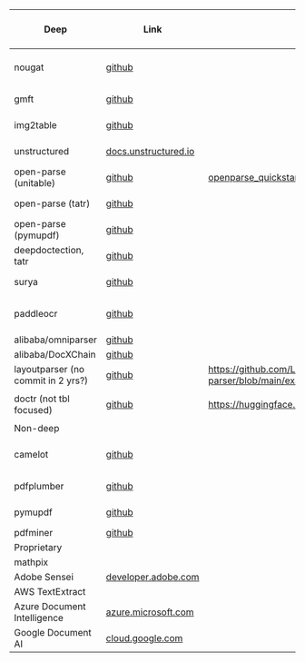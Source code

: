 |Deep                              |Link                                                                                                                       |Demo                                                                                                             |Notebook                                                                                                               |Deep?|Reads image?|Detectron?|OCR included?|Seems to work                       |get pandas df?   |get text?|get image?|throughput (cpu)|
|----------------------------------|---------------------------------------------------------------------------------------------------------------------------|-----------------------------------------------------------------------------------------------------------------|-----------------------------------------------------------------------------------------------------------------------|-----|------------|----------|-------------|------------------------------------|-----------------|---------|----------|----------------|
|nougat                            |[github](https://github.com/facebookresearch/nougat)                                                                       |                                                                                                                 |[Nougat eval](https://colab.research.google.com/drive/1B4agm6hwR-Ia-5AduEU-y7DteNAOxRhX)                               |✓    |✓           |          |✓            |✓✓                                  |latex table (mmd)|✓        |✗         |~330 s/page     |
|gmft                              |[github](https://github.com/conjuncts/gmft)                                                                                |                                                                                                                 |[gmft eval](https://colab.research.google.com/drive/1fEqsTdKcO5RNPV_b2v9cB4Y5We9Kv-hR)                                 |✓    |✓           |          |✗            |✓✓                                  |✓                |✓        |✓         |~1.867 s/page   |
|img2table                         |[github](https://github.com/xavctn/img2table)                                                                              |                                                                                                                 |[img2table eval](https://colab.research.google.com/drive/1_TD2U0JsaW0SqmuCUv7iSbAyJwvRuq_C)                            |✗    |✓           |          |✓            |✓✓                                  |✓                |✓        |✓         |~1.45 s/page    |
|unstructured                      |[docs.unstructured.io](https://docs.unstructured.io/examplecode/codesamples/apioss/table-extraction-from-pdf)              |                                                                                                                 |[Unstructured eval](https://colab.research.google.com/drive/1k8IpVqyCW8DUZ8psRxHPCQSnE3XZBuOd)                         |✓    |✓           |✓         |✓            |✓                                   |✓ (html -> df)   |✓        |?         |~15.35 s/page   |
|open-parse (unitable)             |[github](https://github.com/Filimoa/open-parse)                                                                            |[openparse_quickstart.ipynb](https://colab.research.google.com/drive/1Z5B5gsnmhFKEFL-5yYIcoox7-jQao8Ep)          |[open-parse eval](https://colab.research.google.com/drive/18r_0vfxbD-RsCqIcQE3Lo_nF4Lsh_z2s?ouid=110924231912857331758)|✓    |✓           |          |             |✓                                   |✓ (html -> df)   |✓        |✓ (custom)|~126 s/page     |
|open-parse (tatr)                 |[github](https://github.com/Filimoa/open-parse)                                                                            |                                                                                                                 |[open-parse eval](https://colab.research.google.com/drive/18r_0vfxbD-RsCqIcQE3Lo_nF4Lsh_z2s?ouid=110924231912857331758)|✓    |✓           |          |             |✓                                   |✓ (html -> df)   |✓        |✓ (custom)|~4.992 s/page   |
|open-parse (pymupdf)              |[github](https://github.com/Filimoa/open-parse)                                                                            |                                                                                                                 |[open-parse eval](https://colab.research.google.com/drive/18r_0vfxbD-RsCqIcQE3Lo_nF4Lsh_z2s?ouid=110924231912857331758)|✗    |✗           |          |             |✗                                   |                 |         |✓ (custom)|~0.67 s/page    |
|deepdoctection, tatr              |[github](https://github.com/deepdoctection/deepdoctection)                                                                 |                                                                                                                 |[deepdoctection tatr eval](https://colab.research.google.com/drive/19c7uMC0Ya2tfZw1r2itstmuX2wxun86L)                  |✓    |✓           |✓         |✓            |✗ needs config                      |                 |         |?         |~58s per page   |
|surya                             |[github](https://github.com/VikParuchuri/surya)                                                                            |                                                                                                                 |[surya eval](https://colab.research.google.com/drive/1LUqEIiiGt0EDK3jrypWQJKrrXW3nA9ty?usp=drive_link)                 |✓    |✓           |          |✓            |✓                                   |✗                |✗        |✓         |~60.679 s/page  |
|paddleocr                         |[github](https://github.com/PaddlePaddle/PaddleOCR/blob/main/README_en.md)                                                 |                                                                                                                 |https://medium.com/@malshanCS/automating-table-data-extraction-tools-and-techniques-for-efficiency-a29df313cbda#629d   |✓    |✓           |          |             |?                                   |                 |         |          |                |
|alibaba/omniparser                |[github](https://github.com/AlibabaResearch/AdvancedLiterateMachinery/tree/main/OCR/OmniParser)                            |                                                                                                                 |                                                                                                                       |✓    |✓           |          |             |?                                   |                 |         |          |                |
|alibaba/DocXChain                 |[github](https://github.com/AlibabaResearch/AdvancedLiterateMachinery/tree/main/Applications/DocXChain)                    |                                                                                                                 |                                                                                                                       |✓    |✓           |          |             |?                                   |                 |         |          |                |
|layoutparser (no commit in 2 yrs?)|[github](https://github.com/Layout-Parser/layout-parser/blob/main/examples/OCR%20Tables%20and%20Parse%20the%20Output.ipynb)|https://github.com/Layout-Parser/layout-parser/blob/main/examples/OCR%20Tables%20and%20Parse%20the%20Output.ipynb|                                                                                                                       |✓    |✓           |✓         |             |unmaintained                        |                 |         |          |                |
|                                  |                                                                                                                           |                                                                                                                 |                                                                                                                       |     |            |          |             |                                    |                 |         |          |                |
|doctr (not tbl focused)           |[github](https://github.com/mindee/doctr)                                                                                  |https://huggingface.co/spaces/mindee/doctr                                                                       |                                                                                                                       |✓    |✓           |          |             |N/A                                 |N/A              |         |          |                |
|                                  |                                                                                                                           |                                                                                                                 |                                                                                                                       |     |            |          |             |                                    |                 |         |          |                |
|Non-deep                          |                                                                                                                           |                                                                                                                 |                                                                                                                       |     |            |          |             |                                    |                 |         |          |                |
|camelot                           |[github](https://github.com/camelot-dev/camelot)                                                                           |                                                                                                                 |[camelot eval](https://colab.research.google.com/drive/1ORQPURWJuLvTOeboU0-t4Xg9t6iqTIPO)                              |✗    |            |          |             |✓ many false positives, needs config|✓                |✓        |possible  |~1.82 s/page    |
|pdfplumber                        |[github](https://github.com/jsvine/pdfplumber)                                                                             |                                                                                                                 |[pdfplumber eval](https://colab.research.google.com/drive/1DUmd_Sjzhp4ZrltxvXV0-F3fiBQhE8a6)                           |✗    |            |          |             |✗ or needs config                   |                 |         |possible  |~0.273 s/page   |
|pymupdf                           |[github](https://github.com/pymupdf/PyMuPDF)                                                                               |                                                                                                                 |[pymupdf eval](https://colab.research.google.com/drive/1ZBrAwrfOgDewXhyfDl5xN7mbGUM4idhW)                              |✗    |            |          |             |✗ or needs config                   |                 |         |possible  |~0.250 s/page   |
|pdfminer                          |[github](https://github.com/pdfminer/pdfminer.six)                                                                         |                                                                                                                 |                                                                                                                       |✗    |            |          |             |                                    |                 |         |          |                |
|Proprietary                       |                                                                                                                           |                                                                                                                 |                                                                                                                       |     |            |          |             |                                    |                 |         |          |                |
|mathpix                           |                                                                                                                           |                                                                                                                 |                                                                                                                       |✓    |            |          |             |✓                                   |                 |         |          |                |
|Adobe Sensei                      |[developer.adobe.com](https://developer.adobe.com/document-services/apis/pdf-extract/)                                     |                                                                                                                 |                                                                                                                       |✓    |            |          |             |✓                                   |                 |         |          |                |
|AWS TextExtract                   |                                                                                                                           |                                                                                                                 |                                                                                                                       |✓    |            |          |             |✓                                   |                 |         |          |                |
|Azure Document Intelligence       |[azure.microsoft.com](https://azure.microsoft.com/en-us/pricing/details/ai-document-intelligence/)                         |                                                                                                                 |                                                                                                                       |✓    |            |          |             |✓                                   |                 |         |          |                |
|Google Document AI                |[cloud.google.com](https://cloud.google.com/document-ai?hl=en)                                                             |                                                                                                                 |                                                                                                                       |✓    |            |          |             |✓                                   |                 |         |          |                |
